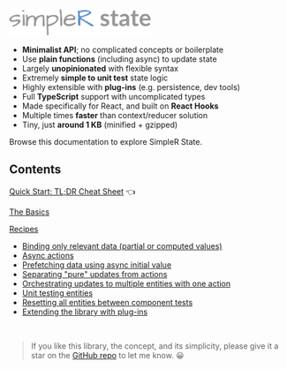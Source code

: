 <img src="assets/simpler-state-logo.png" alt="SimpleR State" height="48" />

- __Minimalist API__; no complicated concepts or boilerplate
- Use __plain functions__ (including async) to update state
- Largely __unopinionated__ with flexible syntax
- Extremely __simple to unit test__ state logic
- Highly extensible with __plug-ins__ (e.g. persistence, dev tools)
- Full __TypeScript__ support with uncomplicated types
- Made specifically for React, and built on __React Hooks__ 
- Multiple times __faster__ than context/reducer solution
- Tiny, just __around 1 KB__ (minified + gzipped)

Browse this documentation to explore SimpleR State.

## Contents

[Quick Start: TL;DR Cheat Sheet](quick-start.html) 👈

[The Basics](basics.html)

[Recipes](recipes.html)
- [Binding only relevant data (partial or computed values)](recipe-transforms.html)
- [Async actions](recipe-async.html)
- [Prefetching data using async initial value](recipe-promise-init.html)
- [Separating "pure" updates from actions](recipe-pure.html)
- [Orchestrating updates to multiple entities with one action](recipe-orchestrators.html)
- [Unit testing entities](recipe-testing.html)
- [Resetting all entities between component tests](recipe-reset-all.html)
- [Extending the library with plug-ins](recipe-plugins.html)

<br />

> If you like this library, the concept, and its simplicity, please give it a star on the [GitHub repo](https://github.com/arnelenero/simpler-state) to let me know. 😀
